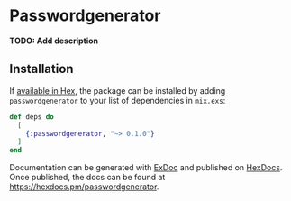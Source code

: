 # Passwordgenerator

**TODO: Add description**

## Installation

If [available in Hex](https://hex.pm/docs/publish), the package can be installed
by adding `passwordgenerator` to your list of dependencies in `mix.exs`:

```elixir
def deps do
  [
    {:passwordgenerator, "~> 0.1.0"}
  ]
end
```

Documentation can be generated with [ExDoc](https://github.com/elixir-lang/ex_doc)
and published on [HexDocs](https://hexdocs.pm). Once published, the docs can
be found at <https://hexdocs.pm/passwordgenerator>.

